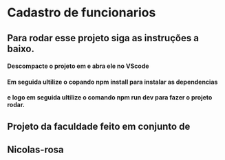 <h1>Cadastro de funcionarios</h1>

<h2>Para rodar esse projeto siga as instruções a baixo.</h2>

<h4>Descompacte o projeto em e abra ele no VScode</h4>
<h4>Em seguida ultilize o copando <strong>npm install</strong> para instalar as dependencias</h4>
<h4>e logo em seguida ultilize o comando <strong>npm run dev</strong> para fazer o projeto rodar.</h4>

<h2>Projeto da faculdade feito em conjunto de</h2>

## Nicolas-rosa
